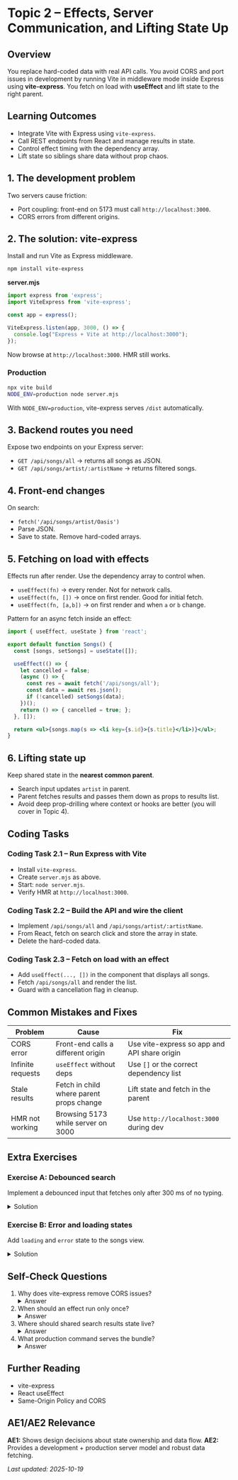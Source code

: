 # Topic 2 – Effects, Server Communication, and Lifting State Up

## Overview
You replace hard-coded data with real API calls. You avoid CORS and port issues in development by running Vite in middleware mode inside Express using **vite-express**. You fetch on load with **useEffect** and lift state to the right parent.

## Learning Outcomes
- Integrate Vite with Express using `vite-express`.
- Call REST endpoints from React and manage results in state.
- Control effect timing with the dependency array.
- Lift state so siblings share data without prop chaos.

## 1. The development problem
Two servers cause friction:
- Port coupling: front-end on 5173 must call `http://localhost:3000`.
- CORS errors from different origins.

## 2. The solution: vite-express
Install and run Vite as Express middleware.

```bash
npm install vite-express
```

**server.mjs**
```js
import express from 'express';
import ViteExpress from 'vite-express';

const app = express();

ViteExpress.listen(app, 3000, () => {
  console.log("Express + Vite at http://localhost:3000");
});
```

Now browse at `http://localhost:3000`. HMR still works.

### Production
```bash
npx vite build
NODE_ENV=production node server.mjs
```
With `NODE_ENV=production`, vite-express serves `/dist` automatically.

## 3. Backend routes you need
Expose two endpoints on your Express server:
- `GET /api/songs/all` → returns all songs as JSON.
- `GET /api/songs/artist/:artistName` → returns filtered songs.

## 4. Front-end changes
On search:
- `fetch('/api/songs/artist/Oasis')`
- Parse JSON.
- Save to state. Remove hard-coded arrays.

## 5. Fetching on load with effects
Effects run after render. Use the dependency array to control when.

- `useEffect(fn)` → every render. Not for network calls.
- `useEffect(fn, [])` → once on first render. Good for initial fetch.
- `useEffect(fn, [a,b])` → on first render and when `a` or `b` change.

Pattern for an async fetch inside an effect:
```jsx
import { useEffect, useState } from 'react';

export default function Songs() {
  const [songs, setSongs] = useState([]);

  useEffect(() => {
    let cancelled = false;
    (async () => {
      const res = await fetch('/api/songs/all');
      const data = await res.json();
      if (!cancelled) setSongs(data);
    })();
    return () => { cancelled = true; };
  }, []);

  return <ul>{songs.map(s => <li key={s.id}>{s.title}</li>)}</ul>;
}
```

## 6. Lifting state up
Keep shared state in the **nearest common parent**.

- Search input updates `artist` in parent.
- Parent fetches results and passes them down as props to results list.
- Avoid deep prop-drilling where context or hooks are better (you will cover in Topic 4).

## Coding Tasks

### Coding Task 2.1 – Run Express with Vite
- Install `vite-express`.
- Create `server.mjs` as above.
- Start: `node server.mjs`.
- Verify HMR at `http://localhost:3000`.

### Coding Task 2.2 – Build the API and wire the client
- Implement `/api/songs/all` and `/api/songs/artist/:artistName`.
- From React, fetch on search click and store the array in state.
- Delete the hard-coded data.

### Coding Task 2.3 – Fetch on load with an effect
- Add `useEffect(..., [])` in the component that displays all songs.
- Fetch `/api/songs/all` and render the list.
- Guard with a cancellation flag in cleanup.

## Common Mistakes and Fixes
| Problem | Cause | Fix |
|---|---|---|
| CORS error | Front-end calls a different origin | Use vite-express so app and API share origin |
| Infinite requests | `useEffect` without deps | Use `[]` or the correct dependency list |
| Stale results | Fetch in child where parent props change | Lift state and fetch in the parent |
| HMR not working | Browsing 5173 while server on 3000 | Use `http://localhost:3000` during dev |

## Extra Exercises

### Exercise A: Debounced search
Implement a debounced input that fetches only after 300 ms of no typing.

<details>
<summary>Solution</summary>

Use a `useEffect` watching `artist`. Inside, `setTimeout` to perform fetch after 300 ms. Clear the timeout in the cleanup. Update results state with the response.
</details>

### Exercise B: Error and loading states
Add `loading` and `error` state to the songs view.

<details>
<summary>Solution</summary>

Before fetch: `setLoading(true)`. On success: `setSongs(data); setLoading(false)`. On failure: `setError(msg); setLoading(false)`. Render conditional UI for each state.
</details>

## Self-Check Questions
1. Why does vite-express remove CORS issues?
   <details><summary>Answer</summary>Front-end and API share the same origin and port via one Express server.</details>
2. When should an effect run only once?
   <details><summary>Answer</summary>On initial load when you pass an empty dependency array.</details>
3. Where should shared search results state live?
   <details><summary>Answer</summary>In the nearest common parent of the input and results components.</details>
4. What production command serves the bundle?
   <details><summary>Answer</summary>`NODE_ENV=production node server.mjs` after `npx vite build`.</details>

## Further Reading
- vite-express
- React useEffect
- Same-Origin Policy and CORS

## AE1/AE2 Relevance
**AE1:** Shows design decisions about state ownership and data flow.
**AE2:** Provides a development + production server model and robust data fetching.

_Last updated: 2025-10-19_
